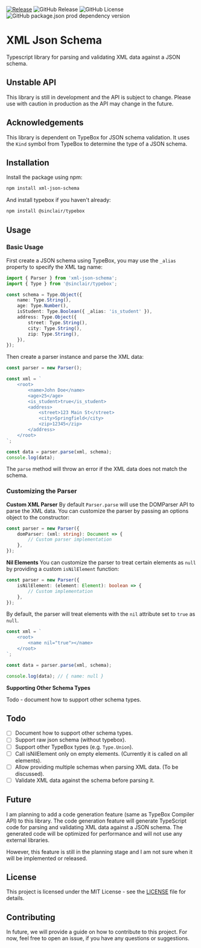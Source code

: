 [![Release](https://github.com/arshia-gh/xml-json-schema/actions/workflows/release.yml/badge.svg?branch=release&event=push)](https://github.com/arshia-gh/xml-json-schema/actions/workflows/release.yml) ![GitHub Release](https://img.shields.io/github/v/release/arshia-gh/xml-json-schema) ![GitHub License](https://img.shields.io/github/license/arshia-gh/xml-json-schema) ![GitHub package.json prod dependency version](https://img.shields.io/github/package-json/dependency-version/arshia-gh/xml-json-schema/%40sinclair%2Ftypebox)

# XML Json Schema

Typescript library for parsing and validating XML data against a JSON schema.

## Unstable API

This library is still in development and the API is subject to change. Please use with caution in production as the API may change in the future.

## Acknowledgements

This library is dependent on TypeBox for JSON schema validation. It uses the `Kind` symbol from TypeBox to determine the type of a JSON schema.

## Installation

Install the package using npm:

```bash
npm install xml-json-schema
```

And install typebox if you haven't already:

```bash
npm install @sinclair/typebox
```

## Usage

### Basic Usage

First create a JSON schema using TypeBox, you may use the `_alias` property to specify the XML tag name:

```typescript
import { Parser } from 'xml-json-schema';
import { Type } from '@sinclair/typebox';

const schema = Type.Object({
	name: Type.String(),
	age: Type.Number(),
	isStudent: Type.Boolean({ _alias: 'is_student' }),
	address: Type.Object({
		street: Type.String(),
		city: Type.String(),
		zip: Type.String(),
	}),
});
```

Then create a parser instance and parse the XML data:

```typescript
const parser = new Parser();

const xml = `
    <root>
        <name>John Doe</name>
        <age>25</age>
        <is_student>true</is_student>
        <address>
            <street>123 Main St</street>
            <city>Springfield</city>
            <zip>12345</zip>
        </address>
    </root>
`;

const data = parser.parse(xml, schema);
console.log(data);
```

The `parse` method will throw an error if the XML data does not match the schema.

### Customizing the Parser

**Custom XML Parser**
By default `Parser.parse` will use the DOMParser API to parse the XML data. You can customize the parser by passing an options object to the constructor:

```typescript
const parser = new Parser({
	domParser: (xml: string): Document => {
		// Custom parser implementation
	},
});
```

**Nil Elements**
You can customize the parser to treat certain elements as `null` by providing a custom `isNilElement` function:

```typescript
const parser = new Parser({
	isNilElement: (element: Element): boolean => {
		// Custom implementation
	},
});
```

By default, the parser will treat elements with the `nil` attribute set to `true` as `null`.

```typescript
const xml = `
    <root>
        <name nil="true"></name>
    </root>
`;

const data = parser.parse(xml, schema);

console.log(data); // { name: null }
```

**Supporting Other Schema Types**

Todo - document how to support other schema types.

## Todo

- [ ] Document how to support other schema types.
- [ ] Support raw json schema (without typebox).
- [ ] Support other TypeBox types (e.g. `Type.Union`).
- [ ] Call isNilElement only on empty elements. (Currently it is called on all elements).
- [ ] Allow providing multiple schemas when parsing XML data. (To be discussed).
- [ ] Validate XML data against the schema before parsing it.

## Future

I am planning to add a code generation feature (same as TypeBox Compiler API) to this library. The code generation feature will generate TypeScript code for parsing and validating XML data against a JSON schema. The generated code will be optimized for performance and will not use any external libraries.

However, this feature is still in the planning stage and I am not sure when it will be implemented or released.

## License

This project is licensed under the MIT License - see the [LICENSE](LICENSE.md) file for details.

## Contributing

In future, we will provide a guide on how to contribute to this project. For now, feel free to open an issue, if you have any questions or suggestions.

